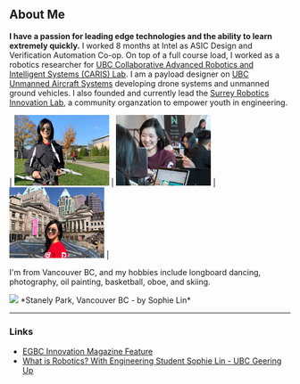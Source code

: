 ## About Me

**I have a passion for leading edge technologies and the ability to learn extremely quickly.** I worked 8 months at Intel as ASIC Design and Verification Automation Co-op. On top of a full course load, I worked as a robotics researcher for [UBC Collaborative Advanced Robotics and Intelligent Systems (CARIS) Lab](https://caris.mech.ubc.ca/). I am a payload designer on [UBC Unmanned Aircraft Systems](https://www.ubcuas.com/) developing drone systems and unmanned ground vehicles. I also founded and currently lead the [Surrey Robotics Innovation Lab](https://surreyroboticsinnovationlab.ca/), a community organzation to empower youth in engineering.


| <img src="images/about/me1.jpg" width="170"/>     | <img src="images/about/me2.jpg" width="170"/>       | <img src="images/about/me3.jpg" width="170"/>     |


I'm from Vancouver BC, and my hobbies include longboard dancing, photography, oil painting, basketball, oboe, and skiing.

<img src="/images/Photo/Vancouver.JPG" width=600/>
*Stanely Park, Vancouver BC - by Sophie Lin*

---

### Links

- [EGBC Innovation Magazine Feature](https://user-yinucac.cld.bz/INNOVATION-July-August-20201/20/)
- [What is Robotics? With Engineering Student Sophie Lin - UBC Geering Up](https://www.youtube.com/watch?v=LW0tiQdmUns)
